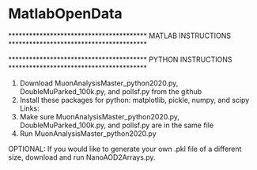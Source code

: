 # MatlabOpenData
**************************************** MATLAB INSTRUCTIONS ****************************************





**************************************** PYTHON INSTRUCTIONS ****************************************

1. Download MuonAnalysisMaster_python2020.py, DoubleMuParked_100k.py, and pollsf.py from the github
2. Install these packages for python: matplotlib, pickle, numpy, and scipy
    Links:
3. Make sure MuonAnalysisMaster_python2020.py, DoubleMuParked_100k.py, and pollsf.py are in the same file
4. Run MuonAnalysisMaster_python2020.py

OPTIONAL: If you would like to generate your own .pkl file of a different size, download and run NanoAOD2Arrays.py.
